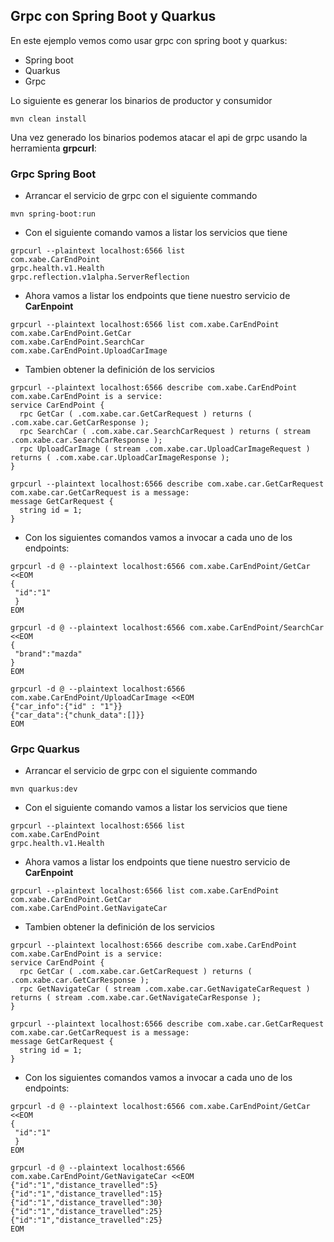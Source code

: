 ## Grpc con Spring Boot y Quarkus

En este ejemplo vemos como usar grpc con spring boot y quarkus:

- Spring boot
- Quarkus
- Grpc

Lo siguiente es generar los binarios de productor y consumidor

```shell script
mvn clean install
```

Una vez generado los binarios podemos atacar el api de grpc usando la herramienta **grpcurl**:

### Grpc Spring Boot

- Arrancar el servicio de grpc con el siguiente commando

```shell script
mvn spring-boot:run
```

- Con el siguiente comando vamos a listar los servicios que tiene

```shell script
grpcurl --plaintext localhost:6566 list
com.xabe.CarEndPoint
grpc.health.v1.Health
grpc.reflection.v1alpha.ServerReflection
```

- Ahora vamos a listar los endpoints que tiene nuestro servicio de **CarEnpoint**

```shell script
grpcurl --plaintext localhost:6566 list com.xabe.CarEndPoint
com.xabe.CarEndPoint.GetCar
com.xabe.CarEndPoint.SearchCar
com.xabe.CarEndPoint.UploadCarImage
```

- Tambien obtener la definición de los servicios

```shell script
grpcurl --plaintext localhost:6566 describe com.xabe.CarEndPoint
com.xabe.CarEndPoint is a service:
service CarEndPoint {
  rpc GetCar ( .com.xabe.car.GetCarRequest ) returns ( .com.xabe.car.GetCarResponse );
  rpc SearchCar ( .com.xabe.car.SearchCarRequest ) returns ( stream .com.xabe.car.SearchCarResponse );
  rpc UploadCarImage ( stream .com.xabe.car.UploadCarImageRequest ) returns ( .com.xabe.car.UploadCarImageResponse );
}
```

```shell script
grpcurl --plaintext localhost:6566 describe com.xabe.car.GetCarRequest
com.xabe.car.GetCarRequest is a message:
message GetCarRequest {
  string id = 1;
}
```

- Con los siguientes comandos vamos a invocar a cada uno de los endpoints:

```shell script
grpcurl -d @ --plaintext localhost:6566 com.xabe.CarEndPoint/GetCar <<EOM
{
 "id":"1"
 }
EOM
```

```shell script
grpcurl -d @ --plaintext localhost:6566 com.xabe.CarEndPoint/SearchCar <<EOM
{
 "brand":"mazda"
}
EOM
```

```shell script
grpcurl -d @ --plaintext localhost:6566 com.xabe.CarEndPoint/UploadCarImage <<EOM
{"car_info":{"id" : "1"}}
{"car_data":{"chunk_data":[]}}
EOM
```

### Grpc Quarkus

- Arrancar el servicio de grpc con el siguiente commando

```shell script
mvn quarkus:dev
```

- Con el siguiente comando vamos a listar los servicios que tiene

```shell script
grpcurl --plaintext localhost:6566 list
com.xabe.CarEndPoint
grpc.health.v1.Health
```

- Ahora vamos a listar los endpoints que tiene nuestro servicio de **CarEnpoint**

```shell script
grpcurl --plaintext localhost:6566 list com.xabe.CarEndPoint
com.xabe.CarEndPoint.GetCar
com.xabe.CarEndPoint.GetNavigateCar
```

- Tambien obtener la definición de los servicios

```shell script
grpcurl --plaintext localhost:6566 describe com.xabe.CarEndPoint
com.xabe.CarEndPoint is a service:
service CarEndPoint {
  rpc GetCar ( .com.xabe.car.GetCarRequest ) returns ( .com.xabe.car.GetCarResponse );
  rpc GetNavigateCar ( stream .com.xabe.car.GetNavigateCarRequest ) returns ( stream .com.xabe.car.GetNavigateCarResponse );
}
```

```shell script
grpcurl --plaintext localhost:6566 describe com.xabe.car.GetCarRequest
com.xabe.car.GetCarRequest is a message:
message GetCarRequest {
  string id = 1;
}
```

- Con los siguientes comandos vamos a invocar a cada uno de los endpoints:

```shell script
grpcurl -d @ --plaintext localhost:6566 com.xabe.CarEndPoint/GetCar <<EOM
{
 "id":"1"
 }
EOM
```

```shell script
grpcurl -d @ --plaintext localhost:6566 com.xabe.CarEndPoint/GetNavigateCar <<EOM
{"id":"1","distance_travelled":5}
{"id":"1","distance_travelled":15}
{"id":"1","distance_travelled":30}
{"id":"1","distance_travelled":25}
{"id":"1","distance_travelled":25}
EOM
